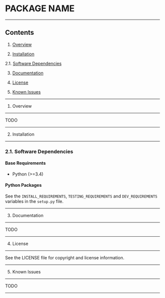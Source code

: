 PACKAGE NAME
============

------------------------------------------------------------------------------

Contents
--------

1. [Overview][#1]

2. [Installation][#2]

  2.1. [Software Dependencies][#2.1]

3. [Documentation][#3]

4. [License][#4]

5. [Known Issues][#5]

------------------------------------------------------------------------------

1. Overview
-----------

TODO

------------------------------------------------------------------------------

2. Installation
---------------

### 2.1. Software Dependencies

#### Base Requirements

* Python (>=3.4)

#### Python Packages ####

See the `INSTALL_REQUIREMENTS`, `TESTING_REQUIREMENTS` and `DEV_REQUIREMENTS`
variables in the `setup.py` file.

------------------------------------------------------------------------------

3. Documentation
----------------

TODO

------------------------------------------------------------------------------

4. License
----------

See the LICENSE file for copyright and license information.

------------------------------------------------------------------------------

5. Known Issues
---------------

TODO

------------------------------------------------------------------------------

[-----------------------------INTERNAL LINKS-----------------------------]: #

[#1]: #1-overview

[#2]: #2-installation
[#2.1]: #2-1-software-dependencies

[#3]: #3-documentation

[#4]: #4-license

[#5]: #5-known-issues

